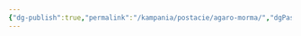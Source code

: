 ```yaml
---
{"dg-publish":true,"permalink":"/kampania/postacie/agaro-morma/","dgPassFrontmatter":true}
---
```


